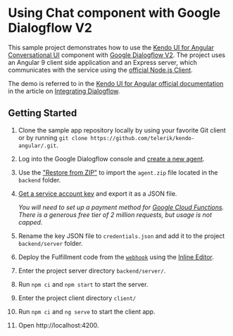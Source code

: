 # Using Chat component with Google Dialogflow V2

This sample project demonstrates how to use the [Kendo UI for Angular Conversational UI](https://www.telerik.com/kendo-angular-ui/components/conversationalui/) component with [Google Dialogflow V2](https://cloud.google.com/dialogflow/docs/). The project uses an Angular 9 client side application and an Express server, which communicates with the service using the [official Node.js Client](https://github.com/googleapis/nodejs-dialogflow).

The demo is referred to in the [Kendo UI for Angular official documentation](https://www.telerik.com/kendo-angular-ui/) in the article on [Integrating Dialogflow](https://www.telerik.com/kendo-angular-ui/components/conversationalui/integrations/dialogflow/).

## Getting Started

1. Clone the sample app repository locally by using your favorite Git client or by running `git clone https://github.com/telerik/kendo-angular/.git`.
1. Log into the Google Dialogflow console and [create a new agent](https://dialogflow.cloud.google.com/#/newAgent).
1. Use the ["Restore from ZIP"](https://cloud.google.com/dialogflow/docs/agents-settings#export) to import the `agent.zip` file located in the `backend` folder.
1. [Get a service account key](https://dialogflow.com/docs/reference/v2-auth-setup?authuser=2#getting_the_service_account_key) and export it as a JSON file.

    _You will need to set up a payment method for [Google Cloud Functions](https://cloud.google.com/functions/pricing). There is a generous free tier of 2 million requests, but usage is not capped._
1. Rename the key JSON file to `credentials.json` and add it to the project `backend/server` folder.
1. Deploy the Fulfillment code from the [`webhook`](./backend/webhook) using the [Inline Editor](https://cloud.google.com/dialogflow/docs/fulfillment-inline-editor).
1. Enter the project server directory `backend/server/`.
1. Run `npm ci` and `npm start` to start the server.
1. Enter the project client directory `client/`
1. Run `npm ci` and `ng serve` to start the client app.
1. Open http://localhost:4200.
